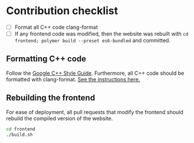 # Contribution checklist

- [ ] Format all C++ code clang-format
- [ ] If any frontend code was modified, then the website was rebuilt with `cd frontend; polymer build --preset es6-bundled` and committed.

## Formatting C++ code
Follow the [Google C++ Style Guide](http://google.github.io/styleguide/cppguide.html).
Furthermore, all C++ code should be formatted with clang-format.
[See the instructions here.](https://github.com/hcrlab/wiki/blob/master/development_environment_setup/auto_code_formatting.md)

## Rebuilding the frontend
For ease of deployment, all pull requests that modify the frontend should rebuild the compiled version of the website.
```bash
cd frontend
./build.sh
```
